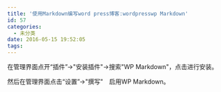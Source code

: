 ```yaml
---
title: '使用Markdown编写word press博客:wordpresswp Markdown'
id: 57
categories:
  - 未分类
date: 2016-05-15 19:52:05
tags:
---
```


在管理界面点开“插件”->"安装插件"->搜索"WP Markdown"，点击进行安装。

然后在管理界面点击“设置”->"撰写"　启用WP Markdown。